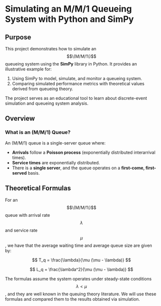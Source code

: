 # Simulating an M/M/1 Queueing System with Python and SimPy

## Purpose
This project demonstrates how to simulate an $$\(M/M/1\)$$ queueing system using the **SimPy** library in Python. It provides an illustrative example for:
1. Using SimPy to model, simulate, and monitor a queueing system.
2. Comparing simulated performance metrics with theoretical values derived from queueing theory.

The project serves as an educational tool to learn about discrete-event simulation and queueing system analysis.

## Overview

### **What is an \(M/M/1\) Queue?**
An \(M/M/1\) queue is a single-server queue where:
- **Arrivals** follow a **Poisson process** (exponentially distributed interarrival times).
- **Service times** are exponentially distributed.
- There is a **single server**, and the queue operates on a **first-come, first-served** basis.

## Theoretical Formulas

For an $$\(M/M/1\)$$ queue with arrival rate $$\lambda$$ and service rate $$\mu$$, we have that the average waiting time and average queue size are given by:

$$
T_q = \frac{\lambda}{\mu (\mu - \lambda)}
$$

$$
L_q = \frac{\lambda^2}{\mu (\mu - \lambda)}
$$

The formulas assume the system operates under steady-state conditions $$\lambda < \mu$$, and they are well known in the queuing theory literature. We will use these formulas and compared them to the results obtained via simulation. 
